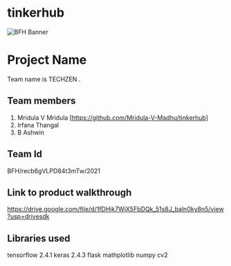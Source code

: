 # tinkerhub
![BFH Banner](https://trello-attachments.s3.amazonaws.com/542e9c6316504d5797afbfb9/542e9c6316504d5797afbfc1/39dee8d993841943b5723510ce663233/Frame_19.png)
# Project Name
Team name is TECHZEN .
 
## Team members
1. Mridula V Mridula [https://github.com/Mridula-V-Madhu/tinkerhub]
2. Irfana Thangal 
3. B Ashwin
## Team Id
BFH/recb6gVLPD84t3mTw/2021
## Link to product walkthrough
https://drive.google.com/file/d/1fDHjk7WjX5FbDQk_51s8J_baln0ky8n5/view?usp=drivesdk
## Libraries used
tensorflow 2.4.1
keras 2.4.3
flask
mathplotlib
numpy
cv2
